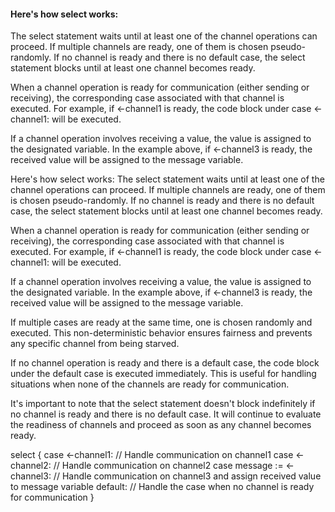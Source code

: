 #### Here's how select works:

The select statement waits until at least one of the channel operations can proceed.
If multiple channels are ready, one of them is chosen pseudo-randomly.
If no channel is ready and there is no default case, the select statement blocks
until at least one channel becomes ready.

When a channel operation is ready for communication (either sending or receiving),
the corresponding case associated with that channel is executed.
For example, if <-channel1 is ready, the code block under case <-channel1:
will be executed.

If a channel operation involves receiving a value, the value is assigned to the
designated variable. In the example above, if <-channel3 is ready, the received value
will be assigned to the message variable.

Here's how select works:
The select statement waits until at least one of the channel operations can proceed.
If multiple channels are ready, one of them is chosen pseudo-randomly.
If no channel is ready and there is no default case, the select statement blocks
until at least one channel becomes ready.

When a channel operation is ready for communication (either sending or receiving),
the corresponding case associated with that channel is executed.
For example, if <-channel1 is ready, the code block under case <-channel1:
will be executed.

If a channel operation involves receiving a value, the value is assigned to the
designated variable. In the example above, if <-channel3 is ready, the received value
will be assigned to the message variable.

If multiple cases are ready at the same time, one is chosen randomly and executed.
This non-deterministic behavior ensures fairness and prevents any specific channel
from being starved.

If no channel operation is ready and there is a default case, the code block under
the default case is executed immediately. This is useful for handling situations when
none of the channels are ready for communication.

It's important to note that the select statement doesn't block indefinitely
if no channel is ready and there is no default case. It will continue to evaluate the
readiness of channels and proceed as soon as any channel becomes ready.

select {
case <-channel1:
   // Handle communication on channel1
case <-channel2:
   // Handle communication on channel2
case message := <-channel3:
   // Handle communication on channel3 and assign received value to message variable
default:
   // Handle the case when no channel is ready for communication
}
